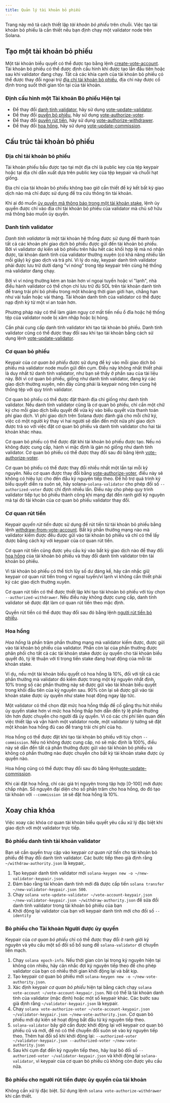 ```yaml
---
title: Quản lý tài khoản bỏ phiếu
---
```


Trang này mô tả cách thiết lập _tài khoản bỏ phiếu_ trên chuỗi. Việc tạo tài khoản bỏ phiếu là cần thiết nếu bạn định chạy một validator node trên Solana.

## Tạo một tài khoản bỏ phiếu

Một tài khoản biểu quyết có thể được tạo bằng lệnh [create-vote-account](../cli/usage.md#solana-create-vote-account). Tài khoản bỏ phiếu có thể được định cấu hình khi được tạo lần đầu tiên hoặc sau khi validator đang chạy. Tất cả các khía cạnh của tài khoản bỏ phiếu có thể được thay đổi ngoại trừ [địa chỉ tài khoản bỏ phiếu](#vote-account-address), địa chỉ này được cố định trong suốt thời gian tồn tại của tài khoản.

### Định cấu hình một Tài khoản Bỏ phiếu Hiện tại

- Để thay đổi [danh tính validator](#validator-identity), hãy sử dụng [vote-update-validator](../cli/usage.md#solana-vote-update-validator).
- Để thay đổi [quyền bỏ phiếu](#vote-authority), hãy sử dụng [vote-authorize-voter](../cli/usage.md#solana-vote-authorize-voter).
- Để thay đổi [quyền rút tiền](#withdraw-authority), hãy sử dụng [vote-authorize-withdrawer](../cli/usage.md#solana-vote-authorize-withdrawer).
- Để thay đổi [hoa hồng](#commission), hãy sử dụng [vote-update-commission](../cli/usage.md#solana-vote-update-commission).

## Cấu trúc tài khoản bỏ phiếu

### Địa chỉ tài khoản bỏ phiếu

Tài khoản phiếu bầu được tạo tại một địa chỉ là public key của tệp keypair hoặc tại địa chỉ dẫn xuất dựa trên public key của tệp keypair và chuỗi hạt giống.

Địa chỉ của tài khoản bỏ phiếu không bao giờ cần thiết để ký kết bất kỳ giao dịch nào mà chỉ được sử dụng để tra cứu thông tin tài khoản.

Khi ai đó muốn [ủy quyền mã thông báo trong một tài khoản stake](../staking.md), lệnh ủy quyền được chỉ vào địa chỉ tài khoản bỏ phiếu của validator mà chủ sở hữu mã thông báo muốn ủy quyền.

### Danh tính validator

_Danh tính validator_ là một tài khoản hệ thống được sử dụng để thanh toán tất cả các khoản phí giao dịch bỏ phiếu được gửi đến tài khoản bỏ phiếu. Bởi vì validator dự kiến ​​sẽ bỏ phiếu trên hầu hết các khối hợp lệ mà nó nhận được, tài khoản danh tính của validator thường xuyên (có khả năng nhiều lần mỗi giây) ký giao dịch và trả phí. Vì lý do này, keypair danh tính validator phải được lưu trữ dưới dạng "ví nóng" trong tệp keypair trên cùng hệ thống mà validator đang chạy.

Bởi vì ví nóng thường kém an toàn hơn ví ngoại tuyến hoặc ví "lạnh", nhà điều hành validator có thể chọn chỉ lưu trữ đủ SOL trên tài khoản danh tính để trang trải phí bỏ phiếu trong một khoảng thời gian giới hạn, chẳng hạn như vài tuần hoặc vài tháng. Tài khoản danh tính của validator có thể được nạp định kỳ từ một ví an toàn hơn.

Phương pháp này có thể làm giảm nguy cơ mất tiền nếu ổ đĩa hoặc hệ thống tệp của validator node bị xâm nhập hoặc bị hỏng.

Cần phải cung cấp danh tính validator khi tạo tài khoản bỏ phiếu. Danh tính validator cũng có thể được thay đổi sau khi tạo tài khoản bằng cách sử dụng lệnh [vote-update-validator](../cli/usage.md#solana-vote-update-validator).

### Cơ quan bỏ phiếu

Keypair của _cơ quan bỏ phiếu_ được sử dụng để ký vào mỗi giao dịch bỏ phiếu mà validator node muốn gửi đến cụm. Điều này không nhất thiết phải là duy nhất từ ​​danh tính validator, như bạn sẽ thấy ở phần sau của tài liệu này. Bởi vì cơ quan bỏ phiếu, giống như danh tính validator, đang ký các giao dịch thường xuyên, nên đây cũng phải là keypair nóng trên cùng hệ thống tệp với quy trình validator.

Cơ quan bỏ phiếu có thể được đặt thành địa chỉ giống như danh tính validator. Nếu danh tính validator cũng là cơ quan bỏ phiếu, chỉ cần một chữ ký cho mỗi giao dịch biểu quyết để vừa ký vào biểu quyết vừa thanh toán phí giao dịch. Vì phí giao dịch trên Solana được đánh giá cho mỗi chữ ký, việc có một người ký thay vì hai người sẽ dẫn đến một nửa phí giao dịch được trả so với việc đặt cơ quan bỏ phiếu và danh tính validator cho hai tài khoản khác nhau.

Cơ quan bỏ phiếu có thể được đặt khi tài khoản bỏ phiếu được tạo. Nếu nó không được cung cấp, hành vi mặc định là gán nó giống như danh tính validator. Cơ quan bỏ phiếu có thể được thay đổi sau đó bằng lệnh [vote-authorize-voter](../cli/usage.md#solana-vote-authorize-voter).

Cơ quan bỏ phiếu có thể được thay đổi nhiều nhất một lần tại mỗi kỷ nguyên. Nếu cơ quan được thay đổi bằng [vote-authorize-voter](../cli/usage.md#solana-vote-authorize-voter), điều này sẽ không có hiệu lực cho đến đầu kỷ nguyên tiếp theo. Để hỗ trợ quá trình ký biểu quyết diễn ra suôn sẻ, hãy solana-`solana-validator` cho phép đối số `--authorized-voter` được chỉ định nhiều lần. Điều này cho phép quy trình validator tiếp tục bỏ phiếu thành công khi mạng đạt đến ranh giới kỷ nguyên mà tại đó tài khoản của cơ quan bỏ phiếu validator thay đổi.

### Cơ quan rút tiền

Keypair _quyền rút tiền_ được sử dụng để rút tiền từ tài khoản bỏ phiếu bằng lệnh [withdraw-from-vote-account](../cli/usage.md#solana-withdraw-from-vote-account). Bất kỳ phần thưởng mạng nào mà validator kiếm được đều được gửi vào tài khoản bỏ phiếu và chỉ có thể lấy được bằng cách ký với keypair của cơ quan rút tiền.

Cơ quan rút tiền cũng được yêu cầu ký vào bất kỳ giao dịch nào để thay đổi [hoa hồng](#commission) của tài khoản bỏ phiếu và thay đổi danh tính validator trên tài khoản bỏ phiếu.

Vì tài khoản bỏ phiếu có thể tích lũy số dư đáng kể, hãy cân nhắc giữ keypair cơ quan rút tiền trong ví ngoại tuyến/ví lạnh vì không cần thiết phải ký các giao dịch thường xuyên.

Cơ quan rút tiền có thể được thiết lập khi tạo tài khoản bỏ phiếu với tùy chọn `--authorized-withdrawer`. Nếu điều này không được cung cấp, danh tính validator sẽ được đặt làm cơ quan rút tiền theo mặc định.

Quyền rút tiền có thể được thay đổi sau đó bằng lệnh [người rút tiền bỏ phiếu](../cli/usage.md#solana-vote-authorize-withdrawer).

### Hoa hồng

_Hoa hồng_ là phần trăm phần thưởng mạng mà validator kiếm được, được gửi vào tài khoản bỏ phiếu của validator. Phần còn lại của phần thưởng được phân phối cho tất cả các tài khoản stake được ủy quyền cho tài khoản biểu quyết đó, tỷ lệ thuận với tỉ trọng tiền stake đang hoạt động của mỗi tài khoản stake.

Ví dụ, nếu một tài khoản biểu quyết có hoa hồng là 10%, đối với tất cả các phần thưởng mà validator đó kiếm được trong một kỷ nguyên nhất định, 10% trong số các phần thưởng này sẽ được gửi vào tài khoản biểu quyết trong khối đầu tiên của kỷ nguyên sau. 90% còn lại sẽ được gửi vào tài khoản stake được ủy quyền như stake hoạt động ngay lập tức.

Một validator có thể chọn đặt mức hoa hồng thấp để cố gắng thu hút nhiều ủy quyền stake hơn vì mức hoa hồng thấp hơn dẫn đến tỷ lệ phần thưởng lớn hơn được chuyển cho người đã ủy quyền. Vì có các chi phí liên quan đến việc thiết lập và vận hành một validator node, một validator lý tưởng sẽ đặt một khoản hoa hồng đủ cao để trang trải chi phí của họ.

Hoa hồng có thể được đặt khi tạo tài khoản bỏ phiếu với tùy chọn `--commission`. Nếu nó không được cung cấp, nó sẽ mặc định là 100%, điều này sẽ dẫn đến tất cả phần thưởng được gửi vào tài khoản bỏ phiếu và không có phần thưởng nào được chuyển cho bất kỳ tài khoản stake được ủy quyền nào.

Hoa hồng cũng có thể được thay đổi sau đó bằng lệnh[vote-update-commission](../cli/usage.md#solana-vote-update-commission).

Khi cài đặt hoa hồng, chỉ các giá trị nguyên trong tập hợp [0-100] mới được chấp nhận. Số nguyên đại diện cho số phần trăm cho hoa hồng, do đó tạo tài khoản với `--commission 10` sẽ đặt hoa hồng là 10%.

## Xoay chìa khóa

Việc xoay các khóa cơ quan tài khoản biểu quyết yêu cầu xử lý đặc biệt khi giao dịch với một validator trực tiếp.

### Bỏ phiếu danh tính tài khoản validator

Bạn sẽ cần quyền truy cập vào keypair _cơ quan rút tiền_ cho tài khoản bỏ phiếu để thay đổi danh tính validator. Các bước tiếp theo giả định rằng `~/withdraw-authority.json` là keypair,.

1. Tạo keypair danh tính validator mới `solana-keygen new -o ~/new-validator-keypair.json`.
2. Đảm bảo rằng tài khoản danh tính mới đã được cấp tiền `solana transfer ~/new-validator-keypair.json 500`.
3. Chạy `solana vote-update-validator ~/vote-account-keypair.json ~/new-validator-keypair.json ~/withdraw-authority.json` để sửa đổi danh tính validator trong tài khoản bỏ phiếu của bạn
4. Khởi động lại validator của bạn với keypair danh tính mới cho đối số `--identity`

### Bỏ phiếu cho Tài khoản Người được ủy quyền

Keypair của _cơ quan bỏ phiếu_ chỉ có thể được thay đổi ở ranh giới kỷ nguyên và yêu cầu một số đối số bổ sung để `solana-validator` di chuyển liền mạch.

1. Chạy `solana epoch-info`. Nếu thời gian còn lại trong kỷ nguyên hiện tại không còn nhiều, hãy cân nhắc đợi kỷ nguyên tiếp theo để cho phép validator của bạn có nhiều thời gian khởi động lại và bắt kịp.
2. Tạo keypair cơ quan bỏ phiếu mới `solana-keygen new -o ~/new-vote-authority.json`.
3. Xác định keypair _cơ quan bỏ phiếu_ hiện tại bằng cách chạy `solana vote-account ~/vote-account-keypair.json`. Nó có thể là tài khoản danh tính của validator (mặc định) hoặc một số keypair khác. Các bước sau giả định rằng `~/validator-keypair.json` là keypair.
4. Chạy `solana vote-authorize-voter ~/vote-account-keypair.json ~/validator-keypair.json ~/new-vote-authority.json`. Cơ quan bỏ phiếu mới dự kiến ​​sẽ hoạt động bắt đầu từ kỷ nguyên tiếp theo.
5. `solana-validator` bây giờ cần được khởi động lại với keypair cơ quan bỏ phiếu cũ và mới, để nó có thể chuyển đổi suôn sẻ vào kỷ nguyên tiếp theo. Thêm hai đối số khi khởi động lại: `--authorized-voter ~/validator-keypair.json --authorized-voter ~/new-vote-authority.json`
6. Sau khi cụm đạt đến kỷ nguyên tiếp theo, hãy loại bỏ đối số `--authorized-voter ~/validator-keypair.json` và khởi động lại `solana-validator`, vì keypair của cơ quan bỏ phiếu cũ không còn được yêu cầu nữa.

### Bỏ phiếu cho người rút tiền được ủy quyền của tài khoản

Không cần xử lý đặc biệt. Sử dụng lệnh `solana vote-authorize-withdrawer` khi cần thiết.
